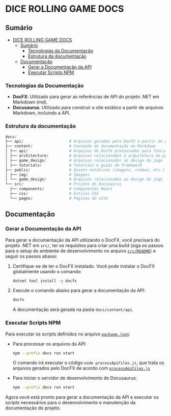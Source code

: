 # DICE ROLLING GAME DOCS

## Sumário

- [DICE ROLLING GAME DOCS](#dice-rolling-game-docs)
  - [Sumário](#sumário)
    - [Tecnologias da Documentação](#tecnologias-da-documentação)
    - [Estrutura da documentação](#estrutura-da-documentação)
  - [Documentação](#documentação)
    - [Gerar a Documentação da API](#gerar-a-documentação-da-api)
    - [Executar Scripts NPM](#executar-scripts-npm)

### Tecnologias da Documentação

- **DocFX**: Utilizado para gerar as referências de API do projeto .NET em Markdown (md).
- **Docusaurus**: Utilizado para construir o site estático a partir de arquivos Markdown, incluindo a API.

### Estrutura da documentação

```powershell
docs/
├── api/                    # Arquivos gerados pelo DocFX a partir do projeto C#
├── content/                # Conteúdo da documentação em Markdown
│ ├── api/                  # Arquivos do DocFX processados para funcionar no DocFX
│ ├── architecture/         # Arquivos relacionados à arquitetura do projeto
│ ├── game_design/          # Arquivos relacionados ao design do jogo
│ ├── tutorials/            # Tutoriais e guias da Framework
├── public/                 # Assets estáticos (imagens, vídeos, etc.)
│ ├── img/                  # Imagens
│ └── game_design/          # Arquivos relacionados ao design do jogo
└── src/                    # Projeto do Docusaurus
  ├── components/           # Componentes React
  ├── css/                  # Estilos CSS
  └── pages/                # Páginas do site

```

## Documentação

### Gerar a Documentação da API

Para gerar a documentação da API utilizando o DocFX, você precisará do projeto .NET em `src/`, ter os requisitos para criar uma build (siga os passos para o setup do ambiente de desenvolvimento no arquivo [`src/README`](../src/README.md)) e seguir os passos abaixo:

1. Certifique-se de ter o DocFX instalado. Você pode instalar o DocFX globalmente usando o comando:

   ```sh
   dotnet tool install -g docfx
   ```

2. Execute o comando abaixo para gerar a documentação da API:

   ```sh
   docfx
   ```

   A documentação será gerada na pasta `docs/content/api`.

### Executar Scripts NPM

Para executar os scripts definidos no arquivo [`package.json`](package.json):

- Para processar os arquivos da API:

  ```sh
  npm --prefix docs run start
  ```

  O comando irá executar o código `node processApiFiles.js`, que trata os arquivos gerados pelo DocFX de acordo com [`processApiFiles.js`](processApiFiles.js)

- Para iniciar o servidor de desenvolvimento do Docusaurus:

  ```sh
  npm --prefix docs run start
  ```

Agora você está pronto para gerar a documentação da API e executar os scripts necessários para o desenvolvimento e manutenção da documentação do projeto.
